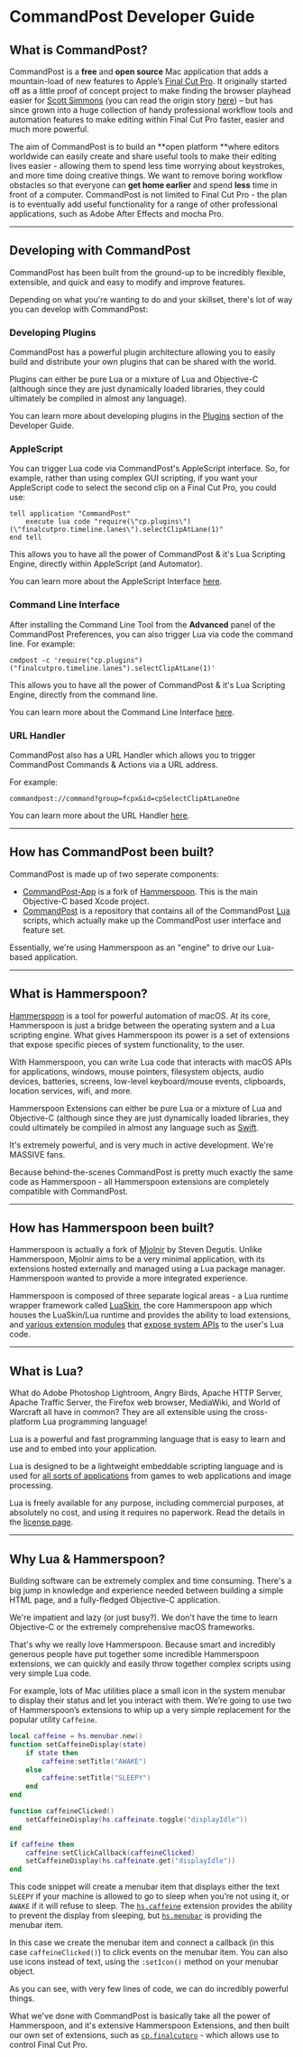 # CommandPost Developer Guide

## What is CommandPost?

CommandPost is a **free** and **open source** Mac application that adds a mountain-load of new features to Apple’s [Final Cut Pro](http://apple.com/final-cut-pro/). It originally started off as a little proof of concept project to make finding the browser playhead easier for [Scott Simmons](http://www.scottsimmons.tv/) \(you can read the origin story [here](https://latenitefilms.com/blog/final-cut-pro-hacks/)\) – but has since grown into a huge collection of handy professional workflow tools and automation features to make editing within Final Cut Pro faster, easier and much more powerful.

The aim of CommandPost is to build an **open platform **where editors worldwide can easily create and share useful tools to make their editing lives easier - allowing them to spend less time worrying about keystrokes, and more time doing creative things. We want to remove boring workflow obstacles so that everyone can **get home earlier** and spend **less** time in front of a computer. CommandPost is not limited to Final Cut Pro - the plan is to eventually add useful functionality for a range of other professional applications, such as Adobe After Effects and mocha Pro.

---

## Developing with CommandPost

CommandPost has been built from the ground-up to be incredibly flexible, extensible, and quick and easy to modify and improve features.

Depending on what you're wanting to do and your skillset, there's lot of way you can develop with CommandPost:

### Developing Plugins

CommandPost has a powerful plugin architecture allowing you to easily build and distribute your own plugins that can be shared with the world.

Plugins can either be pure Lua or a mixture of Lua and Objective-C (although since they are just dynamically loaded libraries, they could ultimately be compiled in almost any language).

You can learn more about developing plugins in the [Plugins](plugins/plugin-overview.md) section of the Developer Guide.

### AppleScript

You can trigger Lua code via CommandPost's AppleScript interface. So, for example, rather than using complex GUI scripting, if you want your AppleScript code to select the second clip on a Final Cut Pro, you could use:

```applescript
tell application "CommandPost"
	execute lua code "require(\"cp.plugins\")(\"finalcutpro.timeline.lanes\").selectClipAtLane(1)"
end tell
```

This allows you to have all the power of CommandPost & it's Lua Scripting Engine, directly within AppleScript (and Automator).

You can learn more about the AppleScript Interface [here](control/applescript.md).

### Command Line Interface

After installing the Command Line Tool from the **Advanced** panel of the CommandPost Preferences, you can also trigger Lua via code the command line. For example:

```
cmdpost -c 'require("cp.plugins")("finalcutpro.timeline.lanes").selectClipAtLane(1)'
```

This allows you to have all the power of CommandPost & it's Lua Scripting Engine, directly from the command line.

You can learn more about the Command Line Interface [here](control/command-line.md).

### URL Handler

CommandPost also has a URL Handler which allows you to trigger CommandPost Commands & Actions via a URL address.

For example:

`commandpost://command?group=fcpx&id=cpSelectClipAtLaneOne`

You can learn more about the URL Handler [here](control/urlhandler.md).

---

## How has CommandPost been built?

CommandPost is made up of two seperate components:

* [CommandPost-App](https://github.com/CommandPost/CommandPost-App) is a fork of [Hammerspoon](http://www.hammerspoon.org). This is the main Objective-C based Xcode project.
* [CommandPost](https://github.com/CommandPost/CommandPost) is a repository that contains all of the CommandPost [Lua](https://www.lua.org/about.html) scripts, which actually make up the CommandPost user interface and feature set.

Essentially, we're using Hammerspoon as an "engine" to drive our Lua-based application.

---

## What is Hammerspoon?

[Hammerspoon](http://www.hammerspoon.org) is a tool for powerful automation of macOS. At its core, Hammerspoon is just a bridge between the operating system and a Lua scripting engine. What gives Hammerspoon its power is a set of extensions that expose specific pieces of system functionality, to the user.

With Hammerspoon, you can write Lua code that interacts with macOS APIs for applications, windows, mouse pointers, filesystem objects, audio devices, batteries, screens, low-level keyboard/mouse events, clipboards, location services, wifi, and more.

Hammerspoon Extensions can either be pure Lua or a mixture of Lua and Objective-C (although since they are just dynamically loaded libraries, they could ultimately be compiled in almost any language such as [Swift](https://developer.apple.com/swift/).

It's extremely powerful, and is very much in active development. We're MASSIVE fans.

Because behind-the-scenes CommandPost is pretty much exactly the same code as Hammerspoon - all Hammerspoon extensions are completely compatible with CommandPost.

---

## How has Hammerspoon been built?

Hammerspoon is actually a fork of [Mjolnir](https://github.com/sdegutis/mjolnir) by Steven Degutis. Unlike Hammerspoon, Mjolnir aims to be a very minimal application, with its extensions hosted externally and managed using a Lua package manager. Hammerspoon wanted to provide a more integrated experience.

Hammerspoon is composed of three separate logical areas - a Lua runtime wrapper framework called [LuaSkin](http://www.hammerspoon.org/docs/LuaSkin/Classes/LuaSkin/index.html#), the core Hammerspoon app which houses the LuaSkin/Lua runtime and provides the ability to load extensions, and [various extension modules](https://github.com/Hammerspoon/hammerspoon/tree/master/extensions) that [expose system APIs](/api/hs/hs.md) to the user's Lua code.

---

## What is Lua?

What do Adobe Photoshop Lightroom, Angry Birds, Apache HTTP Server, Apache Traffic Server, the Firefox web browser, MediaWiki, and World of Warcraft all have in common? They are all extensible using the cross-platform Lua programming language!

Lua is a powerful and fast programming language that is easy to learn and use and to embed into your application.

Lua is designed to be a lightweight embeddable scripting language and is used for [all sorts of applications](https://www.lua.org/uses.html) from games to web applications and image processing.

Lua is freely available for any purpose, including commercial purposes, at absolutely no cost, and using it requires no paperwork. Read the details in the [license page](https://www.lua.org/license.html).

---

## Why Lua & Hammerspoon?

Building software can be extremely complex and time consuming. There's a big jump in knowledge and experience needed between building a simple HTML page, and a fully-fledged Objective-C application.

We're impatient and lazy (or just busy?). We don't have the time to learn Objective-C or the extremely comprehensive macOS frameworks.

That's why we really love Hammerspoon. Because smart and incredibly generous people have put together some incredible Hammerspoon extensions, we can quickly and easily throw together complex scripts using very simple Lua code.

For example, lots of Mac utilities place a small icon in the system menubar to display their status and let you interact with them. We’re going to use two of Hammerspoon’s extensions to whip up a very simple replacement for the popular utility `Caffeine`.

```lua
local caffeine = hs.menubar.new()
function setCaffeineDisplay(state)
    if state then
        caffeine:setTitle("AWAKE")
    else
        caffeine:setTitle("SLEEPY")
    end
end

function caffeineClicked()
    setCaffeineDisplay(hs.caffeinate.toggle("displayIdle"))
end

if caffeine then
    caffeine:setClickCallback(caffeineClicked)
    setCaffeineDisplay(hs.caffeinate.get("displayIdle"))
end
```

This code snippet will create a menubar item that displays either the text `SLEEPY` if your machine is allowed to go to sleep when you’re not using it, or `AWAKE` if it will refuse to sleep. The [`hs.caffeine`](/api/hs/hs.caffeinate.md) extension provides the ability to prevent the display from sleeping, but [`hs.menubar`](/api/hs/hs.menubar.md) is providing the menubar item.

In this case we create the menubar item and connect a callback (in this case `caffeineClicked()`) to click events on the menubar item. You can also use icons instead of text, using the `:setIcon()` method on your menubar object.

As you can see, with very few lines of code, we can do incredibly powerful things.

What we've done with CommandPost is basically take all the power of Hammerspoon, and it's extensive Hammerspoon Extensions, and then built our own set of extensions, such as [`cp.finalcutpro`](/api/cp/cp.md) - which allows use to control Final Cut Pro.